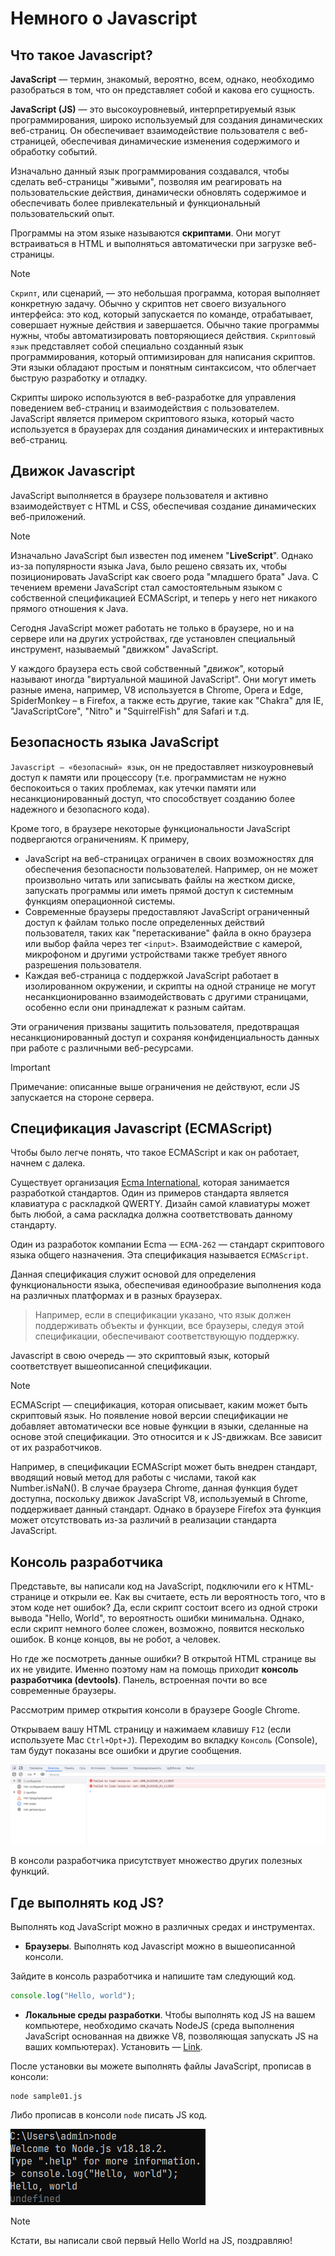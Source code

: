 # Немного о Javascript

## Что такое Javascript?

**JavaScript** — термин, знакомый, вероятно, всем, однако, необходимо разобраться в том, что он представляет собой и какова его сущность.

**JavaScript (JS)** — это высокоуровневый, интерпретируемый язык программирования, широко используемый для создания динамических веб-страниц. Он обеспечивает взаимодействие пользователя с веб-страницей, обеспечивая динамические изменения содержимого и обработку событий.

Изначально данный язык программирования создавался, чтобы сделать веб-страницы "живыми", позволяя им реагировать на пользовательские действия, динамически обновлять содержимое и обеспечивать более привлекательный и функциональный пользовательский опыт.

Программы на этом языке называются **скриптами**. Они могут встраиваться в HTML и выполняться автоматически при загрузке веб-страницы.

> [!NOTE]
> `Скрипт`, или сценарий, — это небольшая программа, которая выполняет конкретную задачу. Обычно у скриптов нет своего визуального интерфейса: это код, который запускается по команде, отрабатывает, совершает нужные действия и завершается. Обычно такие программы нужны, чтобы автоматизировать повторяющиеся действия. `Скриптовый язык` представляет собой специально созданный язык программирования, который оптимизирован для написания скриптов. Эти языки обладают простым и понятным синтаксисом, что облегчает быструю разработку и отладку.

Скрипты широко используются в веб-разработке для управления поведением веб-страниц и взаимодействия с пользователем. JavaScript является примером скриптового языка, который часто используется в браузерах для создания динамических и интерактивных веб-страниц.

## Движок Javascript

JavaScript выполняется в браузере пользователя и активно взаимодействует с HTML и CSS, обеспечивая создание динамических веб-приложений.

> [!NOTE]
> Изначально JavaScript был известен под именем "**LiveScript**". Однако из-за популярности языка Java, было решено связать их, чтобы позиционировать JavaScript как своего рода "младшего брата" Java. С течением времени JavaScript стал самостоятельным языком с собственной спецификацией ECMAScript, и теперь у него нет никакого прямого отношения к Java.

Сегодня JavaScript может работать не только в браузере, но и на сервере или на других устройствах, где установлен специальный инструмент, называемый "движком" JavaScript.

У каждого браузера есть свой собственный "_движок_", который называют иногда "виртуальной машиной JavaScript". Они могут иметь разные имена, например, V8 используется в Chrome, Opera и Edge, SpiderMonkey – в Firefox, а также есть другие, такие как "Chakra" для IE, "JavaScriptCore", "Nitro" и "SquirrelFish" для Safari и т.д.

## Безопасность языка JavaScript

`Javascript — «безопасный» язык`, он не предоставляет низкоуровневый доступ к памяти или процессору (т.е. программистам не нужно беспокоиться о таких проблемах, как утечки памяти или несанкционированный доступ, что способствует созданию более надежного и безопасного кода).

Кроме того, в браузере некоторые функциональности JavaScript подвергаются ограничениям. К примеру,

* JavaScript на веб-страницах ограничен в своих возможностях для обеспечения безопасности пользователей. Например, он не может произвольно читать или записывать файлы на жестком диске, запускать программы или иметь прямой доступ к системным функциям операционной системы.
* Современные браузеры предоставляют JavaScript ограниченный доступ к файлам только после определенных действий пользователя, таких как "перетаскивание" файла в окно браузера или выбор файла через тег `<input>`. Взаимодействие с камерой, микрофоном и другими устройствами также требует явного разрешения пользователя.
* Каждая веб-страница с поддержкой JavaScript работает в изолированном окружении, и скрипты на одной странице не могут несанкционированно взаимодействовать с другими страницами, особенно если они принадлежат к разным сайтам.

Эти ограничения призваны защитить пользователя, предотвращая несанкционированный доступ и сохраняя конфиденциальность данных при работе с различными веб-ресурсами.

> [!IMPORTANT]
> Примечание: описанные выше ограничения не действуют, если JS запускается на стороне сервера.

## Спецификация Javascript (ECMAScript)

Чтобы было легче понять, что такое ECMAScript и как он работает, начнем с далека. 

Существует организация [Ecma International](https://ecma-international.org/), которая занимается разработкой стандартов. Один из примеров стандарта является клавиатура с раскладкой QWERTY. Дизайн самой клавиатуры может быть любой, а сама раскладка должна соответствовать данному стандарту.

Один из разработок компании Ecma — `ECMA-262` — стандарт скриптового языка общего назначения. Эта спецификация называется `ECMAScript`.

Данная спецификация служит основой для определения функциональности языка, обеспечивая единообразие выполнения кода на различных платформах и в разных браузерах.
> Например, если в спецификации указано, что язык должен поддерживать объекты и функции, все браузеры, следуя этой спецификации, обеспечивают соответствующую поддержку.

Javascript в свою очередь — это скриптовый язык, который соответствует вышеописанной спецификации.
 
> [!NOTE]
> ECMAScript — спецификация, которая описывает, каким может быть скриптовый язык. Но появление новой версии спецификации не добавляет автоматически все новые функции в языки, сделанные на основе этой спецификации. Это относится и к JS-движкам. Все зависит от их разработчиков.

Например, в спецификации ECMAScript может быть внедрен стандарт, вводящий новый метод для работы с числами, такой как Number.isNaN(). В случае браузера Chrome, данная функция будет доступна, поскольку движок JavaScript V8, используемый в Chrome, поддерживает данный стандарт. Однако в браузере Firefox эта функция может отсутствовать из-за различий в реализации стандарта JavaScript.

## Консоль разработчика

Представьте, вы написали код на JavaScript, подключили его к HTML-странице и открыли ее. Как вы считаете, есть ли вероятность того, что в этом коде нет ошибок? Да, если скрипт состоит всего из одной строки вывода "Hello, World", то вероятность ошибки минимальна. Однако, если скрипт немного более сложен, возможно, появится несколько ошибок. В конце концов, вы не робот, а человек.

Но где же посмотреть данные ошибки? В открытой HTML странице вы их не увидите. Именно поэтому нам на помощь приходит **консоль разработчика (devtools)**. Панель, встроенная почти во все современные браузеры.

Рассмотрим пример открытия консоли в браузере Google Chrome.

Открываем вашу HTML страницу и нажимаем клавишу `F12` (если используете Mac `Ctrl+Opt+J`). Переходим во вкладку `Консоль` (Console), там будут показаны все ошибки и другие сообщения.

![devtools](/images/devtools.png?raw=true)

В консоли разработчика присутствует множество других полезных функций.

## Где выполнять код JS?

Выполнять код JavaScript можно в различных средах и инструментах.

* **Браузеры**. Выполнять код Javascript можно в вышеописанной консоли. 

Зайдите в консоль разработчика и напишите там следующий код.

```javascript
console.log("Hello, world");
```
* **Локальные среды разработки**. Чтобы выполнять код JS на вашем компьютере, необходимо скачать NodeJS (среда выполнения JavaScript основанная на движке V8, позволяющая запускать JS на ваших компьютерах). Установить — [Link](https://nodejs.org/en).

После установки вы можете выполнять файлы JavaScript, прописав в консоли:
```shell
node sample01.js
```
Либо прописав в консоли `node` писать JS код.

![Node Run](/images/node_run.png)

> [!NOTE]
> Кстати, вы написали свой первый Hello World на JS, поздравляю!